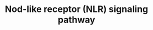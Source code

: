 ---
annotations:
- id: PW:0000817
  parent: signaling pathway
  type: Pathway Ontology
  value: NOD-like receptor signaling pathway
- id: PW:0000817
  parent: signaling pathway
  type: Pathway Ontology
  value: NOD-like receptor signaling pathway
authors:
- Kufer
- MaintBot
- Andi1006
- Thomas
- Khanspers
- AllanKuchinsky
- Ddigles
- AlexanderPico
- Zari
- Eweitz
- Mkutmon
description: Mammalian cells have evolved a set of specialized pattern recognition-molecules
  (PRMs) to detect conserved molecular motifs present on pathogens known as pathogen
  associated-molecular-patterns (PAMPs). NLR proteins (alternatively named NBD-LRR
  or CATERPILLER) represent one subclass of PRMs that have recently attracted much
  attention. Their cytoplasmic location differs from the classical PRMs which are
  mostly membrane spanning receptors (such as the Toll-like-receptors (TLRs) or lectins)
  and accordingly NLRs were proposed to be activated mainly by intracellular bacterial
  pathogens.
last-edited: 2021-05-27
organisms:
- Homo sapiens
redirect_from:
- /index.php/Pathway:WP288
- /instance/WP288
revision: null
schema-jsonld:
- '@context': https://schema.org/
  '@id': https://wikipathways.github.io/pathways/WP288.html
  '@type': Dataset
  creator:
    '@type': Organization
    name: WikiPathways
  description: Mammalian cells have evolved a set of specialized pattern recognition-molecules
    (PRMs) to detect conserved molecular motifs present on pathogens known as pathogen
    associated-molecular-patterns (PAMPs). NLR proteins (alternatively named NBD-LRR
    or CATERPILLER) represent one subclass of PRMs that have recently attracted much
    attention. Their cytoplasmic location differs from the classical PRMs which are
    mostly membrane spanning receptors (such as the Toll-like-receptors (TLRs) or
    lectins) and accordingly NLRs were proposed to be activated mainly by intracellular
    bacterial pathogens.
  keywords:
  - CARD
  - DAMPS
  - ERBB2IP
  - ERK
  - IKKalpha
  - IKKbeta
  - JNK
  - MAPK
  - MDP
  - NEMO
  - RelA
  - TAK1
  - TriDAP
  - p50
  license: CC0
  name: Nod-like receptor (NLR) signaling pathway
seo: CreativeWork
title: Nod-like receptor (NLR) signaling pathway
wpid: WP288
---